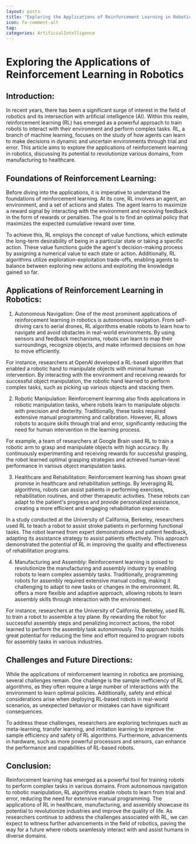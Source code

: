 ```yaml
---
layout: posts
title: "Exploring the Applications of Reinforcement Learning in Robotics"
icon: fa-comment-alt
tag:      
categories: ArtificialIntelligence
---
```



# Exploring the Applications of Reinforcement Learning in Robotics

## Introduction:
In recent years, there has been a significant surge of interest in the field of robotics and its intersection with artificial intelligence (AI). Within this realm, reinforcement learning (RL) has emerged as a powerful approach to train robots to interact with their environment and perform complex tasks. RL, a branch of machine learning, focuses on the study of how agents can learn to make decisions in dynamic and uncertain environments through trial and error. This article aims to explore the applications of reinforcement learning in robotics, discussing its potential to revolutionize various domains, from manufacturing to healthcare.

## Foundations of Reinforcement Learning:
Before diving into the applications, it is imperative to understand the foundations of reinforcement learning. At its core, RL involves an agent, an environment, and a set of actions and states. The agent learns to maximize a reward signal by interacting with the environment and receiving feedback in the form of rewards or penalties. The goal is to find an optimal policy that maximizes the expected cumulative reward over time.

To achieve this, RL employs the concept of value functions, which estimate the long-term desirability of being in a particular state or taking a specific action. These value functions guide the agent's decision-making process by assigning a numerical value to each state or action. Additionally, RL algorithms utilize exploration-exploitation trade-offs, enabling agents to balance between exploring new actions and exploiting the knowledge gained so far.

## Applications of Reinforcement Learning in Robotics:
1. Autonomous Navigation:
One of the most prominent applications of reinforcement learning in robotics is autonomous navigation. From self-driving cars to aerial drones, RL algorithms enable robots to learn how to navigate and avoid obstacles in real-world environments. By using sensors and feedback mechanisms, robots can learn to map their surroundings, recognize objects, and make informed decisions on how to move efficiently.

For instance, researchers at OpenAI developed a RL-based algorithm that enabled a robotic hand to manipulate objects with minimal human intervention. By interacting with the environment and receiving rewards for successful object manipulation, the robotic hand learned to perform complex tasks, such as picking up various objects and stacking them.

2. Robotic Manipulation:
Reinforcement learning also finds applications in robotic manipulation tasks, where robots learn to manipulate objects with precision and dexterity. Traditionally, these tasks required extensive manual programming and calibration. However, RL allows robots to acquire skills through trial and error, significantly reducing the need for human intervention in the learning process.

For example, a team of researchers at Google Brain used RL to train a robotic arm to grasp and manipulate objects with high accuracy. By continuously experimenting and receiving rewards for successful grasping, the robot learned optimal grasping strategies and achieved human-level performance in various object manipulation tasks.

3. Healthcare and Rehabilitation:
Reinforcement learning has shown great promise in healthcare and rehabilitation settings. By leveraging RL algorithms, robots can assist patients in performing exercises, rehabilitation routines, and other therapeutic activities. These robots can adapt to the patient's progress and provide personalized assistance, creating a more efficient and engaging rehabilitation experience.

In a study conducted at the University of California, Berkeley, researchers used RL to teach a robot to assist stroke patients in performing functional tasks. The robot learned from expert demonstrations and patient feedback, adapting its assistance strategy to assist patients effectively. This approach demonstrated the potential of RL in improving the quality and effectiveness of rehabilitation programs.

4. Manufacturing and Assembly:
Reinforcement learning is poised to revolutionize the manufacturing and assembly industry by enabling robots to learn complex assembly tasks. Traditionally, programming robots for assembly required extensive manual coding, making it challenging to adapt to new tasks or changes in the environment. RL offers a more flexible and adaptive approach, allowing robots to learn assembly skills through interaction with the environment.

For instance, researchers at the University of California, Berkeley, used RL to train a robot to assemble a toy plane. By rewarding the robot for successful assembly steps and penalizing incorrect actions, the robot learned to perform the assembly task autonomously. This approach holds great potential for reducing the time and effort required to program robots for assembly tasks in various industries.

## Challenges and Future Directions:
While the applications of reinforcement learning in robotics are promising, several challenges remain. One challenge is the sample inefficiency of RL algorithms, as they often require a large number of interactions with the environment to learn optimal policies. Additionally, safety and ethical considerations arise when deploying RL-based robots in real-world scenarios, as unexpected behavior or mistakes can have significant consequences.

To address these challenges, researchers are exploring techniques such as meta-learning, transfer learning, and imitation learning to improve the sample efficiency and safety of RL algorithms. Furthermore, advancements in hardware, such as more powerful processors and sensors, can enhance the performance and capabilities of RL-based robots.

## Conclusion:
Reinforcement learning has emerged as a powerful tool for training robots to perform complex tasks in various domains. From autonomous navigation to robotic manipulation, RL algorithms enable robots to learn from trial and error, reducing the need for extensive manual programming. The applications of RL in healthcare, manufacturing, and assembly showcase its potential to revolutionize industries and improve the quality of life. As researchers continue to address the challenges associated with RL, we can expect to witness further advancements in the field of robotics, paving the way for a future where robots seamlessly interact with and assist humans in diverse domains.